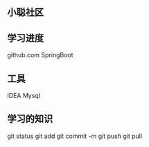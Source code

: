 ## 小聪社区

## 学习进度
github.com
SpringBoot


## 工具
IDEA
Mysql

## 学习的知识
git status
git add
git commit -m
git push
git pull
